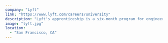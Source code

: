 ```yaml
---
company: "Lyft"
link: "https://www.lyft.com/careers/university"
description: "Lyft's apprenticeship is a six-month program for engineers with non-traditional technical backgrounds to gain industry experiencing working closely with mentors to gain experience working in large production systems at scale"
image: "lyft.jpg"
location:
  - "San Francisco, CA"
---
```

